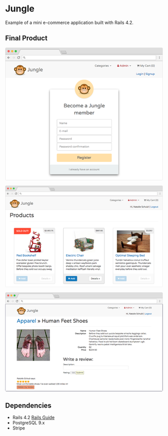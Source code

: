 # Jungle

Example of a mini e-commerce application built with Rails 4.2.

## Final Product 

!["Registration"](https://github.com/Nschulz88/jungle-rails/blob/master/app/assets/images/screenshot_registration.png)

!["Homepage"](https://github.com/Nschulz88/jungle-rails/blob/master/app/assets/images/screenshot_home.png)

!["Product page"](https://github.com/Nschulz88/jungle-rails/blob/master/app/assets/images/screenshot_product.png)



## Dependencies

* Rails 4.2 [Rails Guide](http://guides.rubyonrails.org/v4.2/)
* PostgreSQL 9.x
* Stripe
